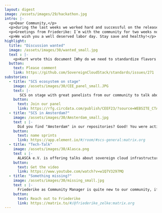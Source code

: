 ```yaml
---
layout: digest
image: /assets/images/29/hackathon.jpg
intro: |-
  <p>Dear Community,</p>
  <p>during the last weeks we worked hard and successful on the release planning for R5. Soon you get the details. The other topic which is demanding a lot of our attention is our SCS Summit in Berlin in May where we will celebrate the progress and success of the SCS project. Will you celebrate with us?</p>
  <p>Greetings from Friederike: I´m with the community for two weeks now and very impressed by your spirit, your open and productive meetings and the progress the project is making because of you! Thanks for welcoming me so warmly.</p>
  <p>We wish you a well deserved labor day. Stay save and healthy!</p> 
highlight:
  title: "Discussion wanted"
  image: /assets/images/30/wanted_small.jpg
  text : |-
    <p>Kurt wrote this document [Why do we need to standardize flavors and flavor names?](https://input.scs.community/Why-Standardized-Flavors-And-Names) to inspire the discussion around mandatory flavors, discovery and naming. But it was not clear how to best discuss it. So he opened issue [standards/#271](https://github.com/SovereignCloudStack/standards/issues/271) which links standards/#272-#283 in order to discuss the questions and collect a lot of feedback. We want to be in a position to finish the discussion in the overflow slot on May 8 - the more considerations we can collect before, the better, obviously.</p>
  button:
    text: Please comment
    link: https://github.com/SovereignCloudStack/standards/issues/271
substories:
  - title: "SCS ecosystem on stage"
    image: /assets/images/30/CEE_panel_small.JPG
    text: |-
       SCS on stage with great panelists from our community to talk about the project and all the possibilies it provides: Kurt Garloff - CTO SCS, Lauresha Memeti - Technical Project Manager Gaia-X Federation Services, Michel Raabe - Cloud Solutions Architect B1 Systems, Christian Schmitz - Director Open Source PlusServer, and Christian Berendt - CEO OSISM.  
    button:
      text: Join our panel
      link: https://rfg.circdata.com/publish/CEEF23/?source=WEBSITE_CTAPANELhttps://rfg.circdata.com/publish/CEEF23/?source=WEBSITE_CTAPANEL
  - title: "SCS in Amsterdam?"
    image: /assets/images/30/Amsterdam_small.jpg
    text : |-
      Did you find "Amsterdam" in our repositories? Good! You were activly contributing. The answer what that means is: the community decided to get better transparency and order in our code that´s why sprints are named in alphabethical order, beginning with Amsterdam. How could we proceed? Reach out to our community chat in matrix.
    button:
      text: name sprints
      link: https://app.element.io/#/room/#scs-general:matrix.org
  - title: "Tech-Talk"
    image: /assets/images/30/Alasca.png
    text : |-
      ALASCA e.V. is offering talks about sovereign cloud infrastructure 100% open source. And SCS contributors are quite present in this series, i.e. Kurt Garloff who introduces the standardization in the SCS. 
    button:
      text: Get the video
      link: https://www.youtube.com/watch?v=w1Q7V3297MQ
  - title: "Something missing?"
    image: /assets/images/30/missing_small.jpg
    text : |-
      Friederike as Community Manager is quite new to our community, if you miss something (here or in meetings or in general) reach out to her. She appreciates every hint, advice, information (about events, discussions, ...).
    button:
      text: Reach out to Friederike
      link: https://matrix.to/#/@friederike_zelke:matrix.org
---
```

